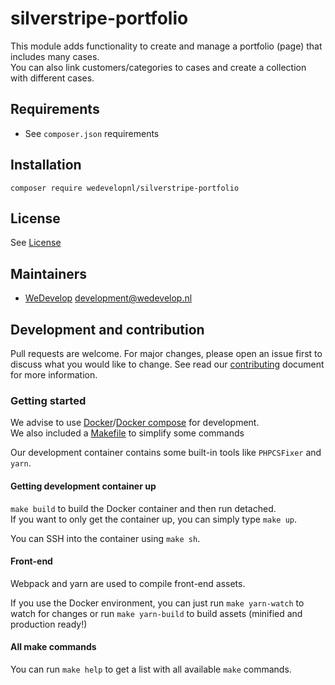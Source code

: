 # silverstripe-portfolio
This module adds functionality to create and manage a portfolio (page) that includes many cases.\
You can also link customers/categories to cases and create a collection with different cases.

## Requirements
* See `composer.json` requirements

## Installation
```
composer require wedevelopnl/silverstripe-portfolio
```

## License
See [License](LICENSE)

## Maintainers
* [WeDevelop](https://www.wedevelop.nl/) <development@wedevelop.nl>

## Development and contribution
Pull requests are welcome. For major changes, please open an issue first to discuss what you would like to change.
See read our [contributing](CONTRIBUTING.md) document for more information.

### Getting started
We advise to use [Docker](https://docker.com)/[Docker compose](https://docs.docker.com/compose/) for development.\
We also included a [Makefile](https://www.gnu.org/software/make/) to simplify some commands

Our development container contains some built-in tools like `PHPCSFixer` and `yarn`.

#### Getting development container up
`make build` to build the Docker container and then run detached.\
If you want to only get the container up, you can simply type `make up`.

You can SSH into the container using `make sh`.

#### Front-end
Webpack and yarn are used to compile front-end assets.

If you use the Docker environment, you can just run `make yarn-watch` to watch for changes or run `make yarn-build` to build assets (minified and production ready!)

#### All make commands
You can run `make help` to get a list with all available `make` commands.
